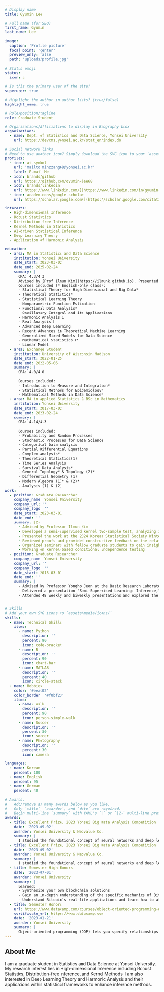 ```yaml
---
# Display name
title: Gyumin Lee

# Full name (for SEO)
first_name: Gyumin
last_name: Lee

image:
  caption: 'Profile picture'
  focal_point: 'center'
  preview_only: false
  path: 'uploads/profile.jpg'
  
# Status emoji
status:
  icon: ☕️

# Is this the primary user of the site?
superuser: true

# Highlight the author in author lists? (true/false)
highlight_name: true

# Role/position/tagline
role: Graduate Student

# Organizations/Affiliations to display in Biography blox
organizations:
  - name: Dept. of Statistics and Data Science, Yonsei University
    url: https://devcms.yonsei.ac.kr/stat_en/index.do

# Social network links
# Need to use another icon? Simply download the SVG icon to your `assets/media/icons/` folder.
profiles:
  - icon: at-symbol
    url: 'mailto:minzzang68@yonsei.ac.kr'
    label: E-mail Me
  - icon: brands/github
    url: https://github.com/gyumin-lee68
  - icon: brands/linkedin
    url: https://www.linkedin.com/](https://www.linkedin.com/in/gyumin-lee-154459232/
  - icon: academicons/google-scholar
    url: https://scholar.google.com/](https://scholar.google.com/citations?user=g8M9KpsAAAAJ&hl=ko

interests:
  - High-dimensional Inference
  - Robust Statistics
  - Distribution-free Inference
  - Kernel Methods in Statistics
  - AI-driven Statistical Inference
  - Deep Learning Theory
  - Application of Harmonic Analysis

education:
  - area: MA in Statistics and Data Science
    institution: Yonsei University
    date_start: 2023-03-02
    date_end: 2025-02-24
    summary: |
      GPA: 4.3/4.3
      Advised by [Prof Ilmun Kim](https://ilmunk.github.io). Presented ongoing work at the 2024 Winter Korean Statistical Society Conference and the 2024 Brain Korea Student Seminar.
      Courses included (* English-only class):
      - Statistical Theory for High Dimensional and Big Data*
      - Theoretical Statistics*
      - Statistical Learning Theory
      - Nonparametric Function Estimation
      - Functional Data Analysis*
      - Oscillatory Integral and its Applications
      - Harmonic Analysis 1
      - Real Analysis Ⅰ
      - Advanced Deep Learning
      - Recent Advances in Theoretical Machine Learning
      - Generalized Mixed Models for Data Science
      - Mathematical Statistics Ⅰ*
      - Linear Model
  - area: Exchange Student
    institution: University of Wisconsin Madison
    date_start: 2022-01-25
    date_end: 2022-05-06
    summary: |
      GPA: 4.0/4.0

      Courses included:
      - Introduction to Measure and Integration*
      - Statistical Methods for Epidemiology*
      - Mathematical Methods in Data Science*
  - area: BA in Applied Statistics & BSc in Mathematics
    institution: Yonsei University
    date_start: 2017-03-02
    date_end: 2023-02-24
    summary: |
      GPA: 4.14/4.3
      
      Courses included:
      - Probability and Random Processes 
      - Stochastic Processes for Data Science
      - Categorical Data Analysis 
      - Partial Differential Equations
      - Complex Analysis*
      - Theoretical Statistics(1)
      - Time Series Analysis
      - Survival Data Analysis*
      - General Topology* & Topology (2)*
      - Differential Geometry (1)
      - Modern Algebra (1)* & (2)*
      - Analysis (1) & (2)
work:
  - position: Graduate Researcher
    company_name: Yonsei University
    company_url: ''
    company_logo: ''
    date_start: 2023-03-01
    date_end: ''
    summary: |2-
      - Advised by Professor Ilmun Kim
      - Developed a semi-supervised kernel two-sample test, analyzing its asymptotic properties and rigorously demonstrating its improved power by leveraging additional covariates
      - Presented the work at the 2024 Korean Statistical Society Winter Conference and the Brain Korea Student Seminar
      - Reviewed proofs and provided constructive feedback on the related works, which the authors acknowledged in their publications
      - Organized seminars with fellow graduate students to gain insights into advanced statistical topics
      - Working on kernel-based conditional independence testing
  - position: Graduate Researcher
    company_name: Yonsei University
    company_url: ''
    company_logo: ''
    date_start: 2013-03-01
    date_end: ''
    summary: |
      - Advised by Professor Yongho Jeon at the Basic Research Laboratory
      - Delivered a presentation "Semi-Supervised Learning: Inference," focusing on a general framework to ensure robustness and efficiency when incorporating unlabeled data into statistical models
      - Attended 48 weekly and biweekly presentations and explored the statistical foundations underlying modern machine learning and deep learning (e.g., transfer learning, watermarks for generative models, diffusion models)


# Skills
# Add your own SVG icons to `assets/media/icons/`
skills:
  - name: Technical Skills
    items:
      - name: Python
        description: ''
        percent: 90
        icon: code-bracket
      - name: R
        description: ''
        percent: 90
        icon: chart-bar
      - name: MATLAB
        description: ''
        percent: 40
        icon: circle-stack
  - name: Hobbies
    color: '#eeac02'
    color_border: '#f0bf23'
    items:
      - name: Walk
        description: ''
        percent: 90
        icon: person-simple-walk
      - name: Soccer
        description: ''
        percent: 50
        icon: soccer
      - name: Photography
        description: ''
        percent: 30
        icon: camera

languages:
  - name: Korean
    percent: 100
  - name: English
    percent: 95
  - name: German
    percent: 40

# Awards.
#   Add/remove as many awards below as you like.
#   Only `title`, `awarder`, and `date` are required.
#   Begin multi-line `summary` with YAML's `|` or `|2-` multi-line prefix and indent 2 spaces below.
awards:
  - title: Excellent Prize, 2023 Yonsei Big Data Analysis Competition 
    date: '2023-09-02'
    awarder: Yonsei University & Neovalue Co.
    summary: |
      I studied the foundational concept of neural networks and deep learning. By the end, I was familiar with the significant technological trends driving the rise of deep learning; build, train, and apply fully connected deep neural networks; implement efficient (vectorized) neural networks; identify key parameters in a neural network’s architecture; and apply deep learning to your own applications.
  - title: Excellent Prize, 2023 Yonsei Big Data Analysis Competition 
    date: '2023-09-02'
    awarder: Yonsei University & Neovalue Co.
    summary: |
      I studied the foundational concept of neural networks and deep learning. By the end, I was familiar with the significant technological trends driving the rise of deep learning; build, train, and apply fully connected deep neural networks; implement efficient (vectorized) neural networks; identify key parameters in a neural network’s architecture; and apply deep learning to your own applications.
  - title: Semester High Honors
    date: '2023-07-01'
    awarder: Yonsei University
    summary: |
      Learned:
      - Synthesize your own blockchain solutions
      - Gain an in-depth understanding of the specific mechanics of Bitcoin
      - Understand Bitcoin’s real-life applications and learn how to attack and destroy Bitcoin, Ethereum, smart contracts and Dapps, and alternatives to Bitcoin’s Proof-of-Work consensus algorithm
  - title: Semester Honors
    url: https://www.datacamp.com/courses/object-oriented-programming-with-s3-and-r6-in-r
    certificate_url: https://www.datacamp.com
    date: '2023-01-21'
    awarder: Yonsei University
    summary: |
      Object-oriented programming (OOP) lets you specify relationships between functions and the objects that they can act on, helping you manage complexity in your code. This is an intermediate level course, providing an introduction to OOP, using the S3 and R6 systems. S3 is a great day-to-day R programming tool that simplifies some of the functions that you write. R6 is especially useful for industry-specific analyses, working with web APIs, and building GUIs.
---
```


## About Me

I am a graduate student in Statistics and Data Science at Yonsei University. My research interest lies in High-dimensional Inference including Robust Statistics, Distribution-free Inference, and Kernel Methods. I am also interested in Deep Learning Theory and Harmonic Analysis and their applications within statistical frameworks to enhance inference methods.
